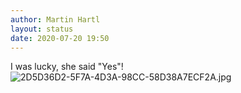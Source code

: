 ```yaml
---
author: Martin Hartl
layout: status
date: 2020-07-20 19:50
---
```

I was lucky, she said "Yes"!
![2D5D36D2-5F7A-4D3A-98CC-58D38A7ECF2A.jpg](https://raw.githubusercontent.com/hartlco/hartlco.github.io/master/assets/images/2D5D36D2-5F7A-4D3A-98CC-58D38A7ECF2A.jpg)